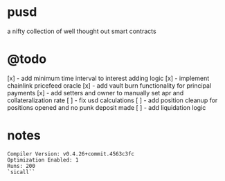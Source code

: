 # pusd
a nifty collection of well thought out smart contracts

# @todo
[x] - add minimum time interval to interest adding logic
[x] - implement chainlink pricefeed oracle
[x] - add vault burn functionality for principal payments
[x] - add setters and owner to manually set apr and collateralization rate
[ ] - fix usd calculations
[ ] - add position cleanup for positions opened and no punk deposit made
[ ] - add liquidation logic

# notes
```
Compiler Version: v0.4.26+commit.4563c3fc
Optimization Enabled: 1
Runs: 200
`sicall``

